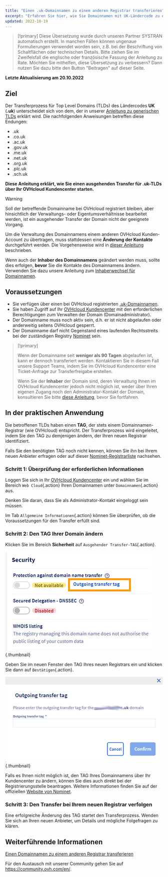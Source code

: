 ```yaml
---
title: "Einen .uk-Domainnamen zu einem anderen Registrar transferieren"
excerpt: "Erfahren Sie hier, wie Sie Domainnamen mit UK-Ländercode zu einem anderen Provider transferieren"
updated: 2022-10-19
---
```


> [!primary]
> Diese Übersetzung wurde durch unseren Partner SYSTRAN automatisch erstellt. In manchen Fällen können ungenaue Formulierungen verwendet worden sein, z.B. bei der Beschriftung von Schaltflächen oder technischen Details. Bitte ziehen Sie im Zweifelsfall die englische oder französische Fassung der Anleitung zu Rate. Möchten Sie mithelfen, diese Übersetzung zu verbessern? Dann nutzen Sie dazu bitte den Button "Beitragen" auf dieser Seite.
>

**Letzte Aktualisierung am 20.10.2022**

## Ziel

Der Transferprozess für Top Level Domains (TLDs) des Ländercodes **UK** (**.uk**) unterscheidet sich von dem, der in unserer [Anleitung zu generischen TLDs](/pages/web_cloud/domains/transfer_outgoing_domain) erklärt wird. Die nachfolgenden Anweisungen betreffen diese Endungen:

- .uk
- .co.uk
- .ac.uk
- .gov.uk
- .me.uk
- .net.uk
- .org.uk
- .plc.uk
- .sch.uk

**Diese Anleitung erklärt, wie Sie einen ausgehenden Transfer für .uk-TLDs über Ihr OVHcloud Kundencenter starten.**

> [!warning]
>
> Soll der betreffende Domainname bei OVHcloud registriert bleiben, aber hinsichtlich der Verwaltungs- oder Eigentumsverhältnisse bearbeitet werden, ist ein ausgehender Transfer der Domain nicht der geeignete Vorgang.
>
> Um die Verwaltung des Domainnamens einem anderen OVHcloud Kunden-Account zu übertragen, muss stattdessen eine **Änderung der Kontakte** durchgeführt werden. Die Vorgehensweise wird in [dieser Anleitung](/pages/account_and_service_management/account_information/managing_contacts) beschrieben.
>
> Wenn auch der **Inhaber des Domainnamens** geändert werden muss, sollte dies erfolgen, **bevor** Sie die Kontakte des Domainnamens ändern. Verwenden Sie dazu unsere Anleitung zum [Inhaberwechsel für Domainnamen](/pages/web_cloud/domains/trade_domain).
>

## Voraussetzungen

- Sie verfügen über einen bei OVHcloud registrierten [.uk-Domainnamen](https://www.ovhcloud.com/de/domains/).
- Sie haben Zugriff auf Ihr [OVHcloud Kundencenter](https://www.ovh.com/auth/?action=gotomanager&from=https://www.ovh.de/&ovhSubsidiary=de) mit den erforderlichen Berechtigungen zum Verwalten der Domain (Domainadministrator).
- Der Domainname muss noch aktiv sein, d.h. er ist nicht abgelaufen oder anderweitig seitens OVHcloud gesperrt.
- Der Domainname darf nicht Gegenstand eines laufenden Rechtsstreits bei der zuständigen Registry [Nominet](https://www.nominet.uk/) sein.

> [!primary]
>
> Wenn der Domainname seit **weniger als 90 Tagen** abgelaufen ist, kann er dennoch transferiert werden. Kontaktieren Sie in diesem Fall unsere Support Teams, indem Sie im OVHcloud Kundencenter eine Ticket-Anfrage zur Transferfreigabe erstellen.
>
> Wenn Sie der **Inhaber** der Domain sind, deren Verwaltung Ihnen im OVHcloud Kundencenter jedoch nicht möglich ist, weder über Ihren eigenen Zugang noch den Administrator-Kontakt der Domain, konsultieren Sie bitte [diese Anleitung](/pages/account_and_service_management/account_information/managing_contacts#sonderfall-bei-domaininhabern), bevor Sie fortfahren.
>

## In der praktischen Anwendung

Die betroffenen TLDs haben einen **TAG**, der stets einem Domainnamen-Registrar (wie OVHcloud) entspricht. Der Transferprozess wird eingeleitet, indem Sie den TAG zu demjenigen ändern, der Ihren neuen Registrar identifiziert.

Falls Sie den benötigten TAG noch nicht kennen, können Sie ihn bei Ihrem neuen Anbieter erfragen oder auf dieser [Nominet-Registrarliste](https://registrars.nominet.uk/uk-namespace/registrar-agreement/list-of-registrars/) nachsehen.

### Schritt 1: Überprüfung der erforderlichen Informationen

Loggen Sie sich in Ihr [OVHcloud Kundencenter](https://www.ovh.com/auth/?action=gotomanager&from=https://www.ovh.de/&ovhSubsidiary=de) ein und wählen Sie im Bereich `Web Cloud`{.action} Ihren Domainnamen unter `Domainnamen`{.action} aus.

Denken Sie daran, dass Sie als Administrator-Kontakt eingeloggt sein müssen.

Im Tab `Allgemeine Informationen`{.action} können Sie überprüfen, ob die Voraussetzungen für den Transfer erfüllt sind.


### Schritt 2: Den TAG Ihrer Domain ändern

Klicken Sie im Bereich **Sicherheit** auf `Ausgehender Transfer-TAG`{.action}.

![ausgehender Transfer](images/img_4267.jpg){.thumbnail}

Geben Sie im neuen Fenster den TAG Ihres neuen Registrars ein und klicken Sie dann auf `Bestätigen`{.action}.

![ausgehender Transfer](images/img_4268.jpg){.thumbnail}

Falls es Ihnen nicht möglich ist, den TAG Ihres Domainnamens über Ihr Kundencenter zu ändern, können Sie dies auch direkt bei der Registrierungsstelle beantragen. Weitere Informationen finden Sie auf der offiziellen [Website von Nominet](https://www.nominet.uk/domain-support/).

### Schritt 3: Den Transfer bei Ihrem neuen Registrar verfolgen

Eine erfolgreiche Änderung des TAG startet den Transferprozess. Wenden Sie sich an Ihren neuen Anbieter, um Details und mögliche Folgefragen zu klären.

## Weiterführende Informationen

[Einen Domainnamen zu einem anderen Registrar transferieren](/pages/web_cloud/domains/transfer_outgoing_domain)

Für den Austausch mit unserer Community gehen Sie auf <https://community.ovh.com/en/>.
